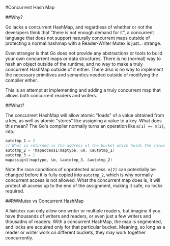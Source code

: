 #Concurrent Hash Map

##Why?

Go lacks a concurrent HashMap, and regardless of whether or not the developers think that "there is not enough demand for it", a concurrent language that does not support naturally concurrent maps outside of protecting a normal hashmap with a Reader-Writer Mutex is just... strange.

Even stranger is that Go does not provide any abstractions or tools to build your own concurrent maps or data structures. There is no (normal) way to hash an object outside of the runtime, and no way to make a truly concurrent HashMap outside of it either. There also is no way to implement the necessary primitives and semantics needed outside of modifying the compiler either.

This is an attempt at implementing and adding a truly concurrent map that allows both concurrent readers and writers.

##What?

The concurrent HashMap will allow atomic "loads" of a value obtained from a key, as well as atomic "stores" like assigning a value to a key. What does this mean? The Go's compiler normally turns an operation like `m[1] += m[2]`, into:

```go
autotmp_1 = 2
// What is returned is the address of the bucket which holds the value
autotmp_2 = *mapaccess1(maptype, &m, &autotmp_1)
autotmp_3 = 1
mapassign1(maptype, &m, &autotmp_3, &autotmp_2)
```

Note the race conditions of unprotected access. `m[2]` can potentially be changed before it is fully copied into `autotmp_2`, which is why normally concurrent access is not allowed. What the concurrent map does is, it will protect all access up to the end of the assignment, making it safe, no locks required.

##RWMutex vs Concurrent HashMap

A `RWMutex` can only allow one writer or multiple readers, but imagine if you have thousands of writers and readers, or even just a few writers and thousadns of readers. With a concurrent HashMap, the map is segmented, and locks are acquired only for that particular bucket. Meaning, so long as a reader or writer work on different buckets, they may work together concurrently.